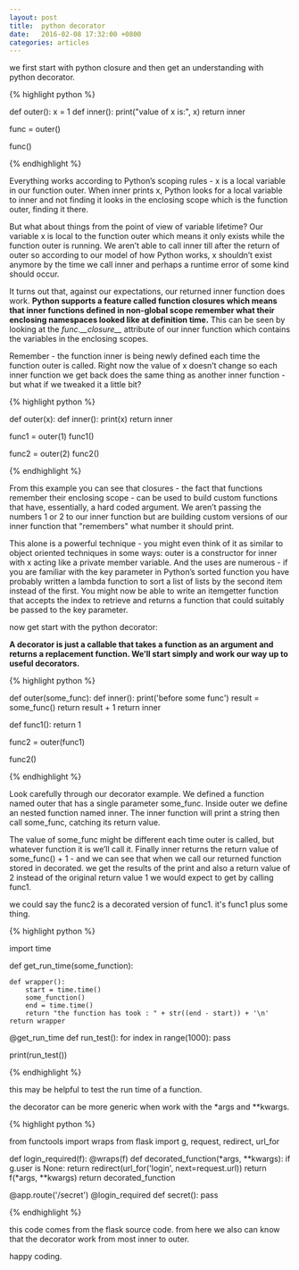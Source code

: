 ```yaml
---
layout: post
title:  python decorator
date:   2016-02-08 17:32:00 +0800
categories: articles
---
```


we first start with python closure and then get an understanding with
python decorator.

{% highlight python %}

def outer():
    x = 1
    def inner():
        print("value of x is:", x)
    return inner

func = outer()

func()

{% endhighlight %}

Everything works according to Python’s scoping rules - x is a local variable
in our function outer. When inner prints x, Python looks for a local variable
to inner and not finding it looks in the enclosing scope which is the function
outer, finding it there.

But what about things from the point of view of variable lifetime? Our variable
x is local to the function outer which means it only exists while the function
outer is running. We aren’t able to call inner till after the return of outer
so according to our model of how Python works, x shouldn’t exist anymore by
the time we call inner and perhaps a runtime error of some kind should occur.

It turns out that, against our expectations, our returned inner function does
work. **Python supports a feature called function closures which means that
inner functions defined in non-global scope remember what their enclosing
namespaces looked like at definition time.** This can be seen by looking at the
*func.\_\_closure\_\_* attribute of our inner function which contains the
variables in the enclosing scopes.

Remember - the function inner is being newly defined each time the function
outer is called. Right now the value of x doesn’t change so each inner function
we get back does the same thing as another inner function - but what if we
tweaked it a little bit?

{% highlight python %}

def outer(x):
    def inner():
        print(x)
    return inner

func1 = outer(1)
func1()

func2 = outer(2)
func2()

{% endhighlight %}

From this example you can see that closures - the fact that functions remember
their enclosing scope - can be used to build custom functions that have,
essentially, a hard coded argument. We aren’t passing the numbers 1 or 2 to our
inner function but are building custom versions of our inner function that
"remembers" what number it should print.

This alone is a powerful technique - you might even think of it as similar to
object oriented techniques in some ways: outer is a constructor for inner with
x acting like a private member variable. And the uses are numerous - if you are
familiar with the key parameter in Python’s sorted function you have probably
written a lambda function to sort a list of lists by the second item instead of
the first. You might now be able to write an itemgetter function that accepts
the index to retrieve and returns a function that could suitably be passed to
the key parameter.

now get start with the python decorator:

**A decorator is just a callable that takes a function as an argument and
returns a replacement function. We’ll start simply and work our way up to
useful decorators.**

{% highlight python %}

def outer(some_func):
    def inner():
        print('before some func')
        result = some_func()
        return result + 1
    return inner

def func1():
    return 1

func2 = outer(func1)

func2()

{% endhighlight %}

Look carefully through our decorator example. We defined a function named outer
that has a single parameter some_func. Inside outer we define an nested function
named inner. The inner function will print a string then call some_func, catching
its return value.

The value of some_func might be different each time outer is called, but whatever
function it is we’ll call it. Finally inner returns the return value of
some_func() + 1 - and we can see that when we call our returned function stored
in decorated. we get the results of the print and also a return value of 2 instead
of the original return value 1 we would expect to get by calling func1.

we could say the func2 is a decorated version of func1. it's func1 plus some thing.

{% highlight python %}

import time


def get_run_time(some_function):

    def wrapper():
        start = time.time()
        some_function()
        end = time.time()
        return "the function has took : " + str((end - start)) + '\n'
    return wrapper

@get_run_time
def run_test():
    for index in range(1000):
        pass

print(run_test())

{% endhighlight %}

this may be helpful to test the run time of a function.

the decorator can be more generic when work with the \*args and \*\*kwargs.

{% highlight python %}

from functools import wraps
from flask import g, request, redirect, url_for


def login_required(f):
    @wraps(f)
    def decorated_function(*args, **kwargs):
        if g.user is None:
            return redirect(url_for('login', next=request.url))
        return f(*args, **kwargs)
    return decorated_function


@app.route('/secret')
@login_required
def secret():
    pass

{% endhighlight %}

this code comes from the flask source code. from here we also can know that the
decorator work from most inner to outer.

happy coding.
